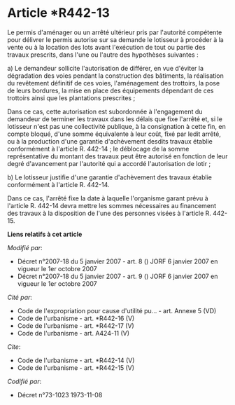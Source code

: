 # Article *R442-13

Le permis d'aménager ou un arrêté ultérieur pris par l'autorité compétente pour délivrer le permis autorise sur sa demande le
lotisseur à procéder à la vente ou à la location des lots avant l'exécution de tout ou partie des travaux prescrits, dans
l'une ou l'autre des hypothèses suivantes :

a) Le demandeur sollicite l'autorisation de différer, en vue d'éviter la dégradation des voies pendant la construction des
bâtiments, la réalisation du revêtement définitif de ces voies, l'aménagement des trottoirs, la pose de leurs bordures, la
mise en place des équipements dépendant de ces trottoirs ainsi que les plantations prescrites ;

Dans ce cas, cette autorisation est subordonnée à l'engagement du demandeur de terminer les travaux dans les délais que fixe
l'arrêté et, si le lotisseur n'est pas une collectivité publique, à la consignation à cette fin, en compte bloqué, d'une
somme équivalente à leur coût, fixé par ledit arrêté, ou à la production d'une garantie d'achèvement desdits travaux établie
conformément à l'article R. 442-14 ; le déblocage de la somme représentative du montant des travaux peut être autorisé en
fonction de leur degré d'avancement par l'autorité qui a accordé l'autorisation de lotir ;

b) Le lotisseur justifie d'une garantie d'achèvement des travaux établie conformément à l'article R. 442-14.

Dans ce cas, l'arrêté fixe la date à laquelle l'organisme garant prévu à l'article R. 442-14 devra mettre les sommes
nécessaires au financement des travaux à la disposition de l'une des personnes visées à l'article R. 442-15.

**Liens relatifs à cet article**

_Modifié par_:

  - Décret n°2007-18 du 5 janvier 2007 - art. 8 () JORF 6 janvier 2007 en vigueur le 1er octobre 2007
  - Décret n°2007-18 du 5 janvier 2007 - art. 9 () JORF 6 janvier 2007 en vigueur le 1er octobre 2007

_Cité par_:

  - Code de l'expropriation pour cause d'utilité pu... - art. Annexe 5 (VD)
  - Code de l'urbanisme - art. *R442-16 (V)
  - Code de l'urbanisme - art. *R442-17 (V)
  - Code de l'urbanisme - art. A424-11 (V)

_Cite_:

  - Code de l'urbanisme - art. *R442-14 (V)
  - Code de l'urbanisme - art. *R442-15 (V)

_Codifié par_:

  - Décret n°73-1023 1973-11-08

